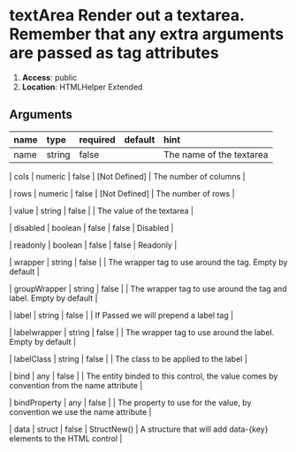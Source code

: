 
# textArea Render out a textarea. Remember that any extra arguments are passed as tag attributes 

1. **Access**: public
2. **Location**: HTMLHelper Extended 

## Arguments

| name 	| type 	| required 	| default 	| hint 	|
|:--- 	|:--- 	|:--- 		|:--- 		|:--- 	|
| name | string | false |  | The name of the textarea |


| cols | numeric | false | [Not Defined] | The number of columns |


| rows | numeric | false | [Not Defined] | The number of rows |


| value | string | false |  | The value of the textarea |


| disabled | boolean | false | false | Disabled |


| readonly | boolean | false | false | Readonly |


| wrapper | string | false |  | The wrapper tag to use around the tag. Empty by default |


| groupWrapper | string | false |  | The wrapper tag to use around the tag and label. Empty by default |


| label | string | false |  | If Passed we will prepend a label tag |


| labelwrapper | string | false |  | The wrapper tag to use around the label. Empty by default |


| labelClass | string | false |  | The class to be applied to the label |


| bind | any | false |  | The entity binded to this control, the value comes by convention from the name attribute |


| bindProperty | any | false |  | The property to use for the value, by convention we use the name attribute |


| data | struct | false | StructNew() | A structure that will add data-{key} elements to the HTML control |


